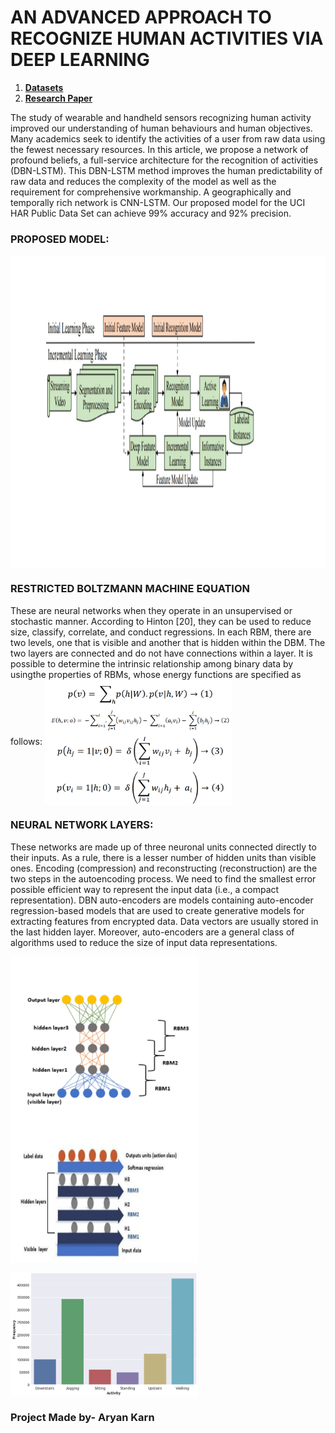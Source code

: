 # AN ADVANCED APPROACH TO RECOGNIZE HUMAN ACTIVITIES VIA DEEP LEARNING
1. **[Datasets](https://archive.ics.uci.edu/ml/datasets/human+activity+recognition+using+smartphones)**
2. **[Research Paper](https://github.com/Aryan05/test2.0/blob/main/Research%20Paper/243-248%2CTesma601%2CIJEAST.pdf)**

The study of wearable and handheld sensors recognizing human activity improved our understanding of human behaviours and human objectives.
Many academics seek to identify the activities of a user from raw data using the fewest necessary resources. In this article, we propose
a network of profound beliefs, a full-service architecture for the recognition of activities (DBN-LSTM). This DBN-LSTM method improves the
human predictability of raw data and reduces the complexity of the model as well as the requirement for comprehensive workmanship. A 
geographically and temporally rich network is CNN-LSTM. Our proposed model for the UCI HAR Public Data Set can achieve 99% accuracy 
and 92% precision.

### PROPOSED MODEL:
<img src="./Research Paper/ProposedModel.jpg" width = "2000" height = "500" align=center /> 

###  RESTRICTED BOLTZMANN MACHINE EQUATION
These are neural networks when they operate in an unsupervised or stochastic manner. According to Hinton [20], they can be used 
to reduce size, classify, correlate, and conduct regressions. In each RBM, there are two levels, one that is visible and another
that is hidden within the DBM. The two layers are connected and do not have connections within a layer. It is possible to determine 
the intrinsic relationship among binary data by usingthe properties of RBMs, whose energy functions are specified as follows:
<img src="./Research Paper/Equation.png" width = "300" height = "200" align=center />

### NEURAL NETWORK LAYERS:
These networks are made up of three neuronal units connected directly to their inputs. As a rule, there is a lesser number of
hidden units than visible ones. Encoding (compression) and reconstructing (reconstruction) are the two steps in the autoencoding 
process. We need to find the smallest error possible efficient way to represent the input data (i.e., a compact representation). 
DBN auto-encoders are models containing auto-encoder regression-based models that are used to create generative models for 
extracting features from encrypted data. Data vectors are usually stored in the last hidden layer. Moreover, auto-encoders are 
a general class of algorithms used to reduce the size of input data representations.

<img src="./Research Paper/Neural Network Layers.jpg" width = "300" height = "300" align=center />  <img src="./Research Paper/NetworkModel.jpg" width = "300" height = "190" align=center />

<img src="./HAR-CNN-Keras/Dataset.png" width = "300" height = "200" align=center />  

### Project Made by- Aryan Karn
